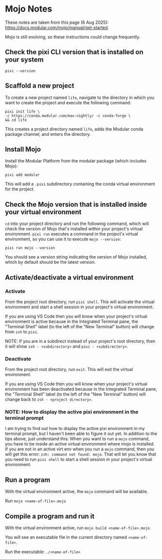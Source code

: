 # Mojo Notes

These notes are taken from this page (6 Aug 2025): https://docs.modular.com/mojo/manual/get-started.

Mojo is still evolving, so these instructions could change frequently.

## Check the pixi CLI version that is installed on your system

```
pixi --version
```

## Scaffold a new project

To create a new project named `life`, navigate to the directory in which you want to create the project and execute the following command:

```
pixi init life \
-c https://conda.modular.com/max-nightly/ -c conda-forge \
&& cd life
```

This creates a project directory named `life`, adds the Modular conda package channel, and enters the directory.


## Install Mojo

Install the Modular Platform from the modular package (which includes Mojo):

```
pixi add modular
```

This will add a `.pixi` subdirectory containing the conda virtual environment for the project.

## Check the Mojo version that is installed inside your virtual environment

`cd` into your project directory and run the following command, which will check the version of Mojo that's installed within your project's virtual environment. `pixi run` executes a command in the project's virtual environment, so you can use it to execute `mojo --version`:

```
pixi run mojo --version
```

You should see a version string indicating the version of Mojo installed, which by default should be the latest version.

## Activate/deactivate a virtual environment

### Activate

From the project root directory, run `pixi shell`. This will activate the virtual environment and start a shell session in your project's virtual environment.

If you are using VS Code then you will know when your project's virtual environment is active because in the Integrated Terminal pane, the "Terminal Shell" label (to the left of the "New Terminal" button) will change from `zsh` to `pixi`.

NOTE: If you are in a subdirect instead of your project's root directory, then it will show `zsh - <subdirectory>` and `pixi - <subdirectory>`.

### Deactivate

From the project root directory, run `exit`. This will exit the virtual environment.

If you are using VS Code then you will know when your project's virtual environment has been deactivated because in the Integrated Terminal pane, the "Terminal Shell" label (to the left of the "New Terminal" button) will change back to `zsh - <project directory>`.

### NOTE: How to display the active pixi environment in the terminal prompt

I am trying to find out how to display the active pixi environment in my terminal prompt, but I haven't been able to figure it out yet. In addition to the tips above, just understand this: When you want to run a `mojo` command, you have to be inside an active virtual environment where mojo is installed. If you are not in an active virt env when you run a `mojo` command, then you will get this error: `zsh: command not found: mojo`. That will let you know that you need to run `pixi shell` to start a shell session in your project's virtual environment.

## Run a program

With the virtual environment active, the `mojo` command will be available.

Run `mojo <name-of-file>.mojo`

## Compile a program and run it

With the virtual environment active, run `mojo build <name-of-file>.mojo`.

You will see an executable file in the current directory named `<name-of-file>`.

Run the executable: `./<name-of-file>`
